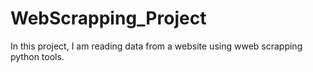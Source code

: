 # WebScrapping_Project
In this project, I am reading data from a website using wweb scrapping python tools.
